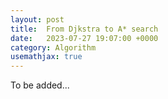 ```yaml
---
layout: post
title:  From Djkstra to A* search
date:   2023-07-27 19:07:00 +0000
category: Algorithm
usemathjax: true
---
```


To be added...